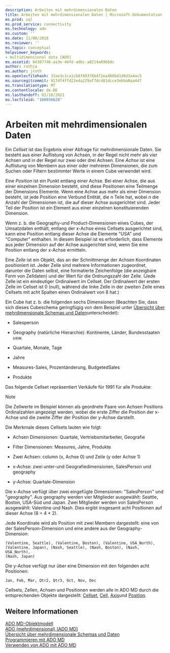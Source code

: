 ```yaml
---
description: Arbeiten mit mehrdimensionalen Daten
title: Arbeiten mit mehrdimensionalen Daten | Microsoft-Dokumentation
ms.prod: sql
ms.prod_service: connectivity
ms.technology: ado
ms.custom: ''
ms.date: 11/08/2018
ms.reviewer: ''
ms.topic: conceptual
helpviewer_keywords:
- multidimensional data [ADO]
ms.assetid: 84387746-aa3e-44fd-ad6c-a8214a6966dc
author: rothja
ms.author: jroth
ms.openlocfilehash: 33ae3c1ca1cb8f89378b4f2ea468b41d6d3a4ac5
ms.sourcegitcommit: 917df4ffd22e4a229af7dc481dcce3ebba0aa4d7
ms.translationtype: MT
ms.contentlocale: de-DE
ms.lasthandoff: 02/10/2021
ms.locfileid: "100036620"
---
```

# <a name="working-with-multidimensional-data"></a>Arbeiten mit mehrdimensionalen Daten
Ein *Cellset* ist das Ergebnis einer Abfrage für mehrdimensionale Daten. Sie besteht aus einer Auflistung von Achsen, in der Regel nicht mehr als vier Achsen und in der Regel nur zwei oder drei Achsen. Eine *Achse* ist eine Auflistung von Membern aus einer oder mehreren Dimensionen, die zum Suchen oder Filtern bestimmter Werte in einem Cube verwendet wird.  
  
 Eine *Position* ist ein Punkt entlang einer Achse. Bei einer Achse, die aus einer einzelnen Dimension besteht, sind diese Positionen eine Teilmenge der Dimensions Elemente. Wenn eine Achse aus mehr als einer Dimension besteht, ist jede Position eine Verbund Entität, die *n* Teile hat, wobei *n* die Anzahl der Dimensionen ist, die auf dieser Achse ausgerichtet sind. Jeder Teil der Position ist ein Element aus einer einzelnen konstituierenden Dimension.  
  
 Wenn z. b. die Geography-und Product-Dimensionen eines Cubes, der Umsatzdaten enthält, entlang der x-Achse eines Cellsets ausgerichtet sind, kann eine Position entlang dieser Achse die Elemente "USA" und "Computer" enthalten. In diesem Beispiel ist es erforderlich, dass Elemente aus jeder Dimension auf der Achse ausgerichtet sind, wenn Sie eine Position entlang der x-Achse ermitteln.  
  
 Eine *Zelle* ist ein Objekt, das an der Schnittmenge der Achsen Koordinaten positioniert ist. Jeder Zelle sind mehrere Informationen zugeordnet, darunter die Daten selbst, eine formatierte Zeichenfolge (die anzeigbare Form von Zelldaten) und der Wert für die Ordnungszahl der Zelle. (Jede Zelle ist ein eindeutiger Ordinalwert im Cellset. Der Ordinalwert der ersten Zelle im Cellset ist 0 (null), während die linke Zelle in der zweiten Zeile eines Cellsets mit acht Spalten einen Ordinalwert von 8 hat.)  
  
 Ein Cube hat z. b. die folgenden sechs Dimensionen (Beachten Sie, dass sich dieses Cubeschema geringfügig von dem Beispiel unter [Übersicht über mehrdimensionale Schemas und Daten](./overview-of-multidimensional-schemas-and-data.md)unterscheidet):  
  
-   Salesperson  
  
-   Geography (natürliche Hierarchie): Kontinente, Länder, Bundesstaaten usw.  
  
-   Quartale, Monate, Tage  
  
-   Jahre  
  
-   Measures-Sales, Prozentänderung, BudgetedSales  
  
-   Produkte  
  
 Das folgende Cellset repräsentiert Verkäufe für 1991 für alle Produkte:  
  
> [!NOTE]
>  Die Zellwerte im Beispiel können als geordnete Paare von Achsen Positions Ordinalzahlen angezeigt werden, wobei die erste Ziffer die Position der x-Achse und die zweite Ziffer der Position der y-Achse darstellt.  
  
 Die Merkmale dieses Cellsets lauten wie folgt:  
  
-   Achsen Dimensionen: Quartale, Vertriebsmitarbeiter, Geografie  
  
-   Filter Dimensionen: Measures, Jahre, Produkte  
  
-   Zwei Achsen: column (x, Achse 0) und Zeile (y oder Achse 1)  
  
-   x-Achse: zwei unter-und Geografiedimensionen, SalesPerson und geography  
  
-   y-Achse: Quartale-Dimension  
  
 Die x-Achse verfügt über zwei eingefügte Dimensionen: "SalesPerson" und "geography". Aus geography werden vier Mitglieder ausgewählt: Seattle, Boston, USA-Süd und Japan. Zwei Mitglieder werden von SalesPerson ausgewählt: Valentine und Nash. Dies ergibt insgesamt acht Positionen auf dieser Achse (8 = 4 * 2).  
  
 Jede Koordinate wird als Position mit zwei Membern dargestellt: eine von der SalesPerson-Dimension und eine andere aus der Geography-Dimension:  
  
```console
(Valentine, Seattle), (Valentine, Boston), (Valentine, USA_North),  
(Valentine, Japan), (Nash, Seattle), (Nash, Boston), (Nash, USA_North),  
(Nash, Japan)  
```  
  
 Die y-Achse verfügt nur über eine Dimension mit den folgenden acht Positionen:  
  
```console
Jan, Feb, Mar, Qtr2, Qtr3, Oct, Nov, Dec  
```  
  
 Cellsets, Zellen, Achsen und Positionen werden alle in ADO MD durch die entsprechenden Objekte dargestellt: [Cellset](../../reference/ado-md-api/cellset-object-ado-md.md), [Cell](../../reference/ado-md-api/cell-object-ado-md.md), [Axis](../../reference/ado-md-api/axis-object-ado-md.md)und [Position](../../reference/ado-md-api/position-object-ado-md.md).  
  
## <a name="see-also"></a>Weitere Informationen  
 [ADO MD-Objektmodell](../../reference/ado-md-api/ado-md-object-model.md)   
 [ADO (mehrdimensional) (ADO MD)](./ado-multidimensional-ado-md.md)   
 [Übersicht über mehrdimensionale Schemas und Daten](./overview-of-multidimensional-schemas-and-data.md)   
 [Programmieren mit ADO MD](./programming-with-ado-md.md)   
 [Verwenden von ADO mit ADO MD](./using-ado-with-ado-md.md)
